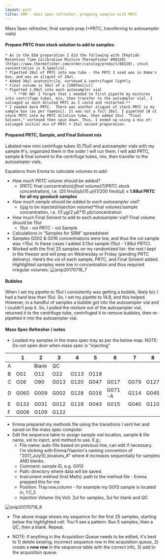 ```yaml
---
layout: post
title: SRM - mass spec refresher, prepping samples with PRTC
---
```


Mass Spec refresher, final sample prep (+PRTC, transferring to autosampler vials)

#### Prepare PRTC from stock solution to add to samples:
    * As in the DIA preparation I did the following with [Peptide Retention Time Calibration Mixture ThermoFisher #88320](https://www.thermofisher.com/order/catalog/product/88320), stock concentration is 0.5pmol/ul. 
    * Pipetted 20ul of PRTC into new tube - the PRTC I used was in Emma's box, and was an aliquot of 20ul.
    * Added 30ul acetonitrile, vortexed & centrifuged lightly
    * Final volume is 50ul of a [200fmol/ul]
    * Pipetted 1.88ul into each autosampler vial
        * **Oh NO! I forgot that i needed to first pipette my mixtures into centrifuge tubes, mix, then transfer to the autsampler vial. I salvaged as much diluted PRTC as I could and restarted.**
    * I needed more PRTC.  There was another aliquot of stock PRTC in my sample box (as per Yaamini). It was not a full 20ul. I pipetted 10 ul stock PRTC into my PRTC dilution tube, then added 15ul  “Final Solvent," vortexed then spun down. Thus, I ended up using a mix of: salvaged initial mix of PRTC + 25ul second preparation. 

#### Prepared PRTC, Sample, and Final Solvent mix
Labeled new mini centrifuge tubes (0.75ul) and autosampler vials with my sample #'s, organized them in the order I will run them. I will add PRTC, sample & final solvent to the centrifuge tubes, mix, then transfer to the autosampler vials.

Equations from Emma to calculate volumes to add:  
* _How much PRTC volume should be added?_  
    *  (PRTC final concentration)*(final volume)*(1/PRTC stock concentration), i.e. (25 fmol/μl)*(15 μl)*(1/200 fmol/μl) **= 1.88ul PRTC for all my geoduck samples**  
* _How much sample should be added to each autosampler vial?_  
    * ((μg to be injected/injection volume)*final volume)/sample concentration, i.e. ((1 μg/2 μl)*15 μl)/concentration
* How much Final Solvent to add to each autosampler vial? Final volume should be 15ul
    * 15ul - vol PRTC - vol Sample
* Calculations in “Samples for SRM” spreadsheet
* Samples G002 & G016 concentrations were low, and thus the vol sample was >15ul. In these cases I added 3.13ul sample (15ul - 1.88ul PRTC). 
* Worked with the first 25 samples on my randomized list- the rest I kept in the freezer and will prep on Wednesday or Friday (pending PRTC delivery). Here’s the vol of each sample, PRTC, and Final Solvent added. Highlighted samples were low in concentration and thus required irregular volumes:
![snip20170718_7](https://user-images.githubusercontent.com/17264765/28347049-a737f42a-6be9-11e7-921a-944d2d437ad5.png)

#### Bubbles
When I set my pipette to 15ul I consistently was getting a bubble, likely b/c I had a hard less than 15ul. So, I set my pipette to 14.8, and this helped. However, in a handful of samples a bubble got into the autosampler vial and I couldn’t pop it. So, I pulled the mixture out of the autosampler vial, returned it to the centrifuge tube, centrifuged it to remove bubbles, then re-pipetted it into the autosampler vial. 

#### Mass Spec Refresher / notes
* Loaded my samples in the mass spec tray as per the below map. NOTE: Do not open door when mass spec is "injecting"

|   | 1    | 2     | 3    | 4    | 5    | 6      | 7    | 8    |
|---|------|-------|------|------|------|--------|------|------|
| A |      | Blank | QC   |      |      |        |      |      |
| B | O01  | O12   | O22  | O113 | O118 |        |      |      |
| C | O26  | O90   | G013 | G120 | G047 | G017   | G079 | G127 |
| D | G060 | G009  | G002 | G128 | G016 | G071-A | G114 | G045 |
| E | G132 | G031  | G012 | G116 | G043 | G015   | G040 | G110 |
| F | G008 | G109  | G122 |      |      |        |      |      |

* Emma prepared my methods file using the transitions I sent her and saved on the mass spec computer
* Edit the sequence table to assign sample vial location, sample & file name, vol to inject, and method to use. E.g.:
  * File name: auto-fills based on previous line; can edit if necessary. I'm sticking with Emma/Yaamini's naming convention of "2017_July10_bivalves_#" where # increases sequentially for samples AND blanks. 
  * Comment: sample ID, e.g. G013
  * Path: directory where data will be saved. 
  * Instrument method (Inst Meth): path to the method file - Emma prepped this for me
  * Position: Tray:row,column - for example my G013 sample is located in, 1:C,3 
  * Injection Volume (Inj Vol): 2ul for samples, 3ul for blank and QC
  
![snip20170718_8](https://user-images.githubusercontent.com/17264765/28347748-cdd6ef92-6bed-11e7-8ccc-cca0665a8754.png)

* The above image shows my sequence for the first 25 samples, starting below the highlighted cell. You'll see a pattern: Run 5 samples, then a QC, then a blank. Repeat. 

* NOTE: if anything in the Acquisition Queue needs to be edited, it's best to 1) delete existing, incorrect sequence row in the acquisition queue, 2) create a **new row** in the sequence table with the correct info, 3) add to the acquisition queue.
 
